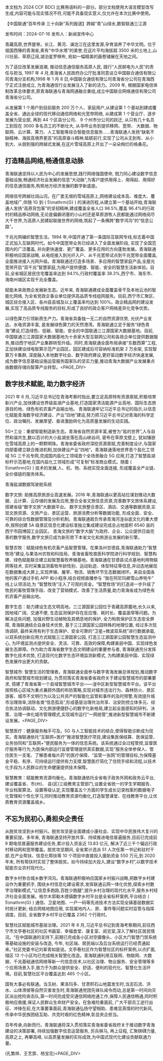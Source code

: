 本文档为 2024 CCF BDCI 比赛用语料的一部分。部分文档使用大语言模型改写生成,内容可能与现实情况不符,可能不具备现实意义,仅允许在本次比赛中使用。

【中国联通“百年传承 三十向新”系列报道】跨越“青”山绿水,数智联通三江源

发布时间：2024-07-16 发布人：新闻宣传中心

青藏高原,世界屋脊。长江、黄河、澜沧江在这里发源,孕育滋养了中华文明。位于祖国西陲的青海省,素有“中华水塔”的美誉,在这片平均海拔超 3500 米的土地上,山川壮丽、草原辽阔,湖泊星罗棋布, 宛如一幅精美的画卷铺展在天地之间。

为了适应改革发展浪潮, 推动信息通信服务高原人民, 践行“人民邮电为人民”的责任与担当, 1997 年 4 月,青海省人民政府办公厅批准同意设立中国联合通信有限公司青海分支机构,1998 年 1 月 8 日,中国联合通信有限公司青海省分公司在青海西宁正式注册成立, 为青海通信行业发展注入了新的活力。2009 年, 根据国家电信体制改革总体要求,原青海联通与青海网通融合重组,成立中国联合网络通信有限公司青海省分公司。

从发展第 1 个用户到目前服务 200 万个人、家庭用户,从建设第 1 个基站到建成覆盖全省、通达全球的现代移动通信网络和光宽带网络, 从建成第 1 个营业厅、逐步发展为营业部, 再到 44 个区县分公司、 9 个州市分公司的跃迁, 从只有几十名员工到现在 3000 多名员工的不断壮大, 从寻呼业务到提供移网、宽带、 大数据、物联网、云计算、算力、人工智能等综合智能信息服务……青海联通人发扬“缺氧不缺精神、海拔高境界更高”的高原奋斗精神,砥砺前行,实现了公司从无到有、从小到大、从弱到强的跨越式发展,在这片雪域高原上开出了一朵朵绚烂的格桑花。

## 打造精品网络,畅通信息动脉

青海联通坚持以人民为中心的发展思想,践行网络强国使命, 戮力同心建设数字信息基础设施,畅通经济社会发展的信息“大动脉”,为客户提供用得上、用得起、用得好的信息通信服务,构筑地方经济发展的数字新底座。

网络信号跨越壮阔山河。在广袤无垠的雪域高原上,网络建设成本高、难度大、覆盖地域广,伴随 1G 到 \( 5\mathrm{G} \) 的演进历程,从建立第一个基站开始,青海联通人发扬“高原背包客”的坚韧精神,建成覆盖全省人口 98.5%,覆盖 96.4%的行政村的精品移动网络,无论是偏僻闭塞的小山村还是草原游牧人民都能通过网络阅尽大千世界,为高原人民建起联接世界的网络,筑起了一条横跨“数字鸿沟”的“信息公路”。

千兆光网编织智慧生活。1994 年,中国开通了第一条国际互联网专线,标志着中国正式加入互联网时代。如今中国宽带业务已经进入了全面发展阶段, 实现了全国范围内的广泛覆盖, 并向更快速度、更广覆盖、更多应用的方向蓬勃发展。青海联通积极响应国家战略, 从电缆接入到光纤入户、从千兆宽带试点到千兆宽带全面覆盖,全面推进接入光网升级。青海联通还打造多场景、多应用的智慧家庭产品,全屋光宽带开启“双千兆”智慧家庭,为用户提供便捷、智能、安全的智慧生活新体验。目前,全省城区居民住宅覆盖率达到 94.1%,行政村覆盖率 38.3%,西宁市、海东市、海南州城区实现千兆全覆盖。

赋能未来政商企发展新生态。近年来, 青海联通建成全面覆盖骨干及本地云池的智能化网络, 为全省党政企事业单位提供高品质专线组网服务。目前,西宁市汇聚区、城区综合接入区、各州县县城及以上覆盖率均达到 100%。政企精品网的建设发展,实现了高品质专线服务的目标,形成了良好的政企客户网络差异化竞争优势。

以绿色算力引领新质生产力。青海省具备独一无二的自然资源优势, 光伏产业发达、水电资源丰富, 是发展绿色算力的天然港湾。青海联通立足于服务“绿色青海”建设,打造绿色、低碳、智能、安全的中国联通三江源国家大数据基地。目前,中国联通三江源国家大数据基地为十余家大型互联网公司和各政企单位提供数据服务,推动西宁地区产业集群转型升级。同时,青海联通全面布局承接“东数西算”工程,正加快建设绿电智算示范产业园区。园区建成后可容纳标准机架 2 万余架, 实现智算万卡集群, 深度融入本地数字社会、数字政府建设,更好驱动数字经济快速发展,成为数字信息基础设施运营服务国家队的坚实力量,推动青海大数据产业发展重点由数据存储向智算产业转型。<PAGE_DIV> 

## 数字技术赋能, 助力数字经济

2021 年 6 月,习近平总书记在青海考察时指出,要立足高原特有资源禀赋,积极培育新兴产业,加快建设世界级盐湖产业基地,打造国家清洁能源产业高地、国际生态旅游目的地、绿色有机农畜产品输出地。 青海联通牢记习近平总书记的指示,以信息化赋能青海数字经济建设、产业“四地”建设,努力把习近平总书记对青海的科学定位、政治嘱托、发展厚望、奋进激励转化为高质量发展的生动实践。

5G+工业：重塑智能制造新生态。青海省自然资源丰富,被誉为“盐的世界”,人与自然和谐共生,数以百计的大小盐湖坐落在高山峡谷间, 密布在草原戈壁上, 犹如镶嵌在雪域高原上的一颗颗明珠。青海省委省政府深挖资源禀赋,完善制度设计,与国家四部委建立联合推进机制,加快建设产业“四地”。青海联通落地世界首个盐化工领域 5G 三千兆专网,完成国内盐化工领域首个全场景融合 5G 应用,打造了智慧盐湖标杆示范基地,在国内盐化工领域形成“可复制”标准商业模式。随着 \( 5\mathrm{G} \) 技术的发展,人、机、物、系统实现全面连接, 形成覆盖全产业链、全价值链的服务体系。

青海盐湖数据驾驶舱系统

数字文旅: 助推高原旅游业高速发展。2016 年,青海联通以更高站位谋划推动大数据、云计算、云存储的发展及应用,整合全省文旅信息资源,完善数字文旅体系建设,搭建省级“数字文旅”大数据平台。 数字文旅整合景区、酒店、交通等数据资源,实现文旅资源、文旅产业、景区运营、旅游消费分析等数据功能, 形成全面、安全、可靠的综合性数据管理及分析机制。青海联通肩负传承青海河湟谷底文化的重大使命,按照创建 5A 级景区信息化建设标准独立集成建设完成总占地面积 6540 亩的西宁市园博园工业园区。 青海文旅的“数字大脑”为政府、企业、公众提供日益完善的数字服务,数字文旅已成为新形势下本省文化和旅游业发展的新引擎。

智慧农牧：赋能绿色有机农畜产品智慧管理。在果洛州甘德县,青海联通助力“智慧牧场”建设,与果洛州农牧和科技局、青海省畜牧兽医科学院进行科学规划、智慧构建、绿色赋能联合建立起智慧畜牧养殖基地。青海联通在甘德县试点基地利用物联网等技术, 实时采集监测畜牧年龄性别、运动轨迹、体型特征等信息,并动态地展现在数据集成大屏上,实现养殖、屠宰、物流、销售环节生态数据闭环。来自全国各地的客户通过手机 APP 和小程序,结合视频直播参与 “我在阿尼玛卿雪山养牦牛” 线上认领活动,为 “智慧牧场”注入了可观的资金。“智慧牧场”的打造进一步升级了牧民的畜牧管理手段、改变了营销模式、改善了生活质量,助力青海省成为绿色有机农畜产品输出地。

数字生态：助力建设生态文明高地。三江源国家公园位于青藏高原腹地,长久以来, 因地域广阔、交通不便, 生态监测保护存在反应慢、耗时长、覆盖面窄等问题。为解决这些问题, 加强对野生动植物及其栖息地的保护, 全力构筑保护区生态安全屏障, 青海联通结合自身技术优势, 基于三江源国家公园特殊的地理位置, 经过多次现场调研, 最终采用有利于生态保护、安全可靠的“卫星+微波双系统”进行数据承载, 以双系统创新应用方式赋能三江源国家公园, 打造三江源国家公园智慧生态监测中心, 为环境监测点提供安全、灵活、可靠、高效的保障,构建美丽中国、实现绿色发展生态屏障。作为助力青海省数字生态文明建设的重要参与者, 青海联通充分发挥数字化技术优势, 打造现代化数字生态环境监测新模式, 为构建美丽中国、实现绿色发展作出更大的贡献。

智慧城市: 智慧生活的管理者。青海联通全面参与数字青海发展总体规划,推动数字政府和智慧城市规划建设, 为贯彻落实青海省委省政府关于建设智慧城市的部署要求, 搭建了青海省第一个县域智慧城市平台——湟中区新型智慧城市平台。该平台按照核心区域为重点兼顾外围的布防策略,实现对城市违法行为、森林防火、景区游客、城市不文明行为以及公共资产的智能化监管和事件的及时预警,有效提升城市治理效率,消除各类“信息孤岛”,形成基层治理共治共享、治安防控立体多元、综合执法协调联动、文化旅游便捷舒心的数字化新格局,建立起全面感知的研判、决策、治理一体化城市管理模式,实现城市运行“一网统管”,推进新型智慧城市不断建设发展。<PAGE_DIV> 

智慧医疗：健康服务触手可及。5G 与人工智能技术的结合,使得智能诊断成为现实。青海联通依托“互联网+医疗”推进智慧医疗项目,建设集医保结算、医保监管、业务协同和“互联网+”便民服务为一体的信息系统。该系统通过全过程管控,监督医疗服务等行为,为医保内部运行监督管理提供真实数据,实现“服务全体参保人、管住医生一支笔、了解患者每片药”的医疗保障、“监管一张网”的管理目标,为保障基金平稳、有序、可持续运行提供有力支撑,智慧医疗简化了住院手续和流程,以技术化手段为人民群众的生命健康提供技术保障。

智慧教育：赋能教育资源均衡化。青海联通依托全省电子政务外网和政务云平台,建设覆盖省、市(州)、 县(区)三级教育主管部门,设置全省统一的学生学期报告、毕业档案算法、设置等级认定,实现覆盖五个方面的学生成长记录档案的数据电子化管理和个性化学习,同时推动教育资源均衡化,打造智慧课堂、在线教育平台,让优质教育资源覆盖城乡。

## 不忘为民初心,勇担央企责任

从脱贫攻坚到乡村振兴。脱贫攻坚是全面建成小康社会、实现中华民族伟大复兴的重要前提。多年来, 青海联通坚持开放共享、持续推进电信普遍服务,目前已完成前 9 期电信普遍服务建设任务,累计投入资金近 13.83 亿元, 解决了近三千个偏远行政村移动网和宽带覆盖。脱贫攻坚期间, 全省累计选派 51 人次任第一书记和驻村干部,在产业帮扶、信息化帮扶等 10 个项目中直接投入援助资金 550 万元,到 2020 年末, 所有帮扶村实现了整体脱贫。如今持续加大投入,建设“数字乡村”,以数字技术赋能农业农村现代化。

数字乡村弥合城乡数字鸿沟。青海联通积极响应国家乡村振兴战略,把数字乡村建设作为重要抓手, 围绕乡村信息化建设需求,发挥联通云网一体化优势,探索乡村数字治理新模式,“让信息多跑路,百姓少跑腿",提升乡村治理的现代化水平,服务乡村经济社会全面发展。格尔木郭勒木德镇数字乡村平台是全省标杆案例,平台结合 \( 5\mathrm{G} \) 通信、卫星地图、一户一码等先进技术方法实现全镇基层数据实时统计更新; 结合网格地图应用, 实现属地内人、房、事件等问题实时监管与指挥调度。目前, 全省数字乡村平台已覆盖 2362 个行政村。

智慧社区赋能城市基层治理。2021 年 6 月,习近平总书记到青海考察期间,前往西宁市文亭巷社区的社区书画室、幸福食堂、康复室、阅览室,深入了解社区居民情况。“在中国联通的支持下,前期已完成各小区对空摄像头、小区大门智慧门禁系统等基础设施的安装与改造, 今年, 社区端、居民端以及后台系统运行已经贯通起来。”社区党委书记刘翠青如是说。文亭巷社区作为智慧社区的标杆案例,以点扩面,辖区 13 个小区均已完成相关智慧化改造。青海联通利用互联网、物联网、大数据、千兆基础通信网络等新一代信息技术,以社区治理、物业服务、安全管理等多个应用场景入手,致力于为群众提供安全、舒适、便利的现代化、智慧化生活环境。目前,智慧社区平台覆盖达到 465 个小区。

国有大事必有联通。当玉树、果洛玛多、甘肃积石山地震发生时,当泥石流、洪水、山体滑坡等自然灾害发生时,青海联通党团先锋队闻令而动,总是第一时间向灾区派出抢险突击队,第一时间完成受灾通信网络抢通工作,保障人民通信畅通,同时积极响应救援,保证人民群众生命财产安全。在急难险重面前, 广大干部员工逆行出征、冲锋在前,在大事要事面前,青海联通弘扬守望相助、患难显真情的时代新风, 传承中华民族团结互助、共克时艰的红色精神,彰显央企担当。

百年传承,向新而行。青海联通将深入贯彻落实青海省委省政府关于推动数字青海建设的决策部署, 持续加强数字信息运营服务, 厉兵秣马, 再上征程, 汇聚磅礴力量, 高原之上, 再攀高峰, 以高质量发展的实际成效,为中国式现代化建设贡献联通力量。

(孔繁祥、王艺霏、杨宝花)<PAGE_DIV> 